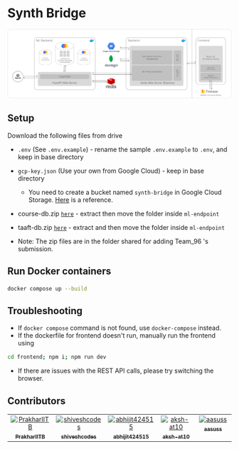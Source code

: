 # Synth Bridge

![Architecture](architecture.svg)

## Setup
Download the following files from drive
- `.env` (See `.env.example`) - rename the sample `.env.example` to `.env`, and keep in base directory
- `gcp-key.json` (Use your own from Google Cloud) - keep in base directory
  - You need to create a bucket named `synth-bridge` in Google Cloud Storage. [Here](https://cloud.google.com/storage/docs/creating-buckets) is a reference. 
- course-db.zip [`here`](https://drive.google.com/file/d/1dPLjW_nXaptlp2Ky6fgB1mPQXkX-ovXa/view?usp=drive_link) - extract then move the folder inside `ml-endpoint`
- taaft-db.zip [`here`](https://drive.google.com/file/d/1y4ktqoHdB5uk2ii8vhydky2T34kVMZu4/view?usp=drive_link) - extract and then move the folder inside `ml-endpoint`

- Note: The zip files are in the folder shared for adding Team_96 's submission.

## Run Docker containers
```bash
docker compose up --build
```

## Troubleshooting
- If `docker compose` command is not found, use `docker-compose` instead.
- If the dockerfile for frontend doesn't run, manually run the frontend using 
```bash
cd frontend; npm i; npm run dev
```
- If there are issues with the REST API calls, please try switching the browser.

## Contributors

<table>
  <tbody>
    <tr>
      <td align="center" valign="top" width="14.28%">
        <a href="https://github.com/PrakharIITB">
          <img src="https://avatars.githubusercontent.com/u/105409808?v=3?s=100" width="100px;" alt="PrakharIITB"/>
          <br />
          <sub>
            <b>PrakharIITB</b>
          </sub>
        </a>
        <br />
      </td>
      <td align="center" valign="top" width="14.28%">
        <a href="https://github.com/shiveshcodes">
          <img src="https://avatars.githubusercontent.com/u/74242886?v=3?s=100" width="100px;" alt="shiveshcodes"/>
          <br />
          <sub>
            <b>shiveshcodes</b>
          </sub>
        </a>
        <br />
      </td>
      <td align="center" valign="top" width="14.28%">
        <a href="https://github.com/abhijit424515">
          <img src="https://avatars.githubusercontent.com/u/91949654?v=3?s=100" width="100px;" alt="abhijit424515"/>
          <br />
          <sub>
            <b>abhijit424515</b>
          </sub>
        </a>
        <br />
      </td>
      <td align="center" valign="top" width="14.28%">
        <a href="https://github.com/aksh-at10">
          <img src="https://avatars.githubusercontent.com/u/116720185?v=3?s=100" width="100px;" alt="aksh-at10"/>
          <br />
          <sub>
            <b>aksh-at10</b>
          </sub>
        </a>
        <br />
      </td>
      <td align="center" valign="top" width="14.28%">
        <a href="https://github.com/aasuss">
          <img src="https://avatars.githubusercontent.com/u/39302818?v=3?s=100" width="100px;" alt="aasuss"/>
          <br />
          <sub>
            <b>aasuss</b>
          </sub>
        </a>
        <br />
      </td>
    </tr>
  </tbody>
</table>
